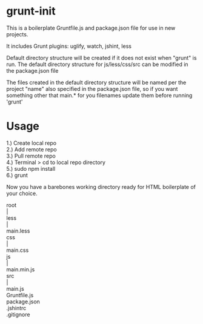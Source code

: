 grunt-init
==========

This is a boilerplate Gruntfile.js and package.json file for use in new projects. 

It includes Grunt plugins: uglify, watch, jshint, less

Default directory structure will be created if it does not exist when "grunt" is run. The default directory structure for js/less/css/src can be modified in the package.json file 

The files created in the default directory structure will be named per the project "name" also specified in the package.json file, so if you want something other that main.* for you filenames update them before running 'grunt'

Usage
==========
1.) Create local repo<br />
2.) Add remote repo <br />
3.) Pull remote repo<br />
4.) Terminal > cd to local repo directory<br />
5.) sudo npm install<br />
6.) grunt<br />

Now you have a barebones working directory ready for HTML boilerplate of your choice. 

root<br />
   |<br />
    less<br />
        |<br />
         main.less<br />
    css<br />
       |<br />
        main.css<br />
    js<br />
      |<br />
       main.min.js<br />
    src<br />
       |<br />
        main.js<br />
    Gruntfile.js<br />
    package.json<br />
    .jshintrc<br />
    .gitignore<br />




